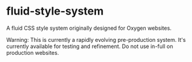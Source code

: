 # fluid-style-system
A fluid CSS style system originally designed for Oxygen websites.

Warning: This is currently a rapidly evolving pre-production system. It's currently available for testing and refinement. Do not use in-full on production websites.
